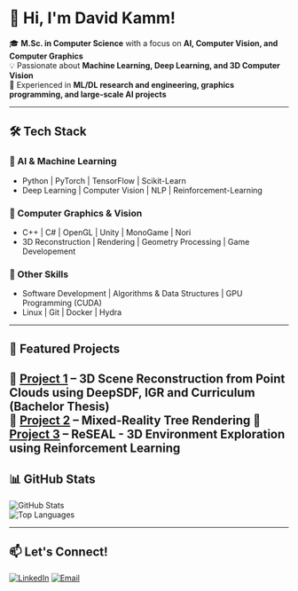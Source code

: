 # 👋 Hi, I'm David Kamm!

🎓 **M.Sc. in Computer Science** with a focus on **AI, Computer Vision, and Computer Graphics**  
💡 Passionate about **Machine Learning, Deep Learning, and 3D Computer Vision**  
🔬 Experienced in **ML/DL research and engineering, graphics programming, and large-scale AI projects**  

---

## 🛠️ **Tech Stack**
### 🔹 AI & Machine Learning
- Python | PyTorch | TensorFlow | Scikit-Learn  
- Deep Learning | Computer Vision | NLP  | Reinforcement-Learning

### 🎨 Computer Graphics & Vision
- C++ | C# | OpenGL | Unity | MonoGame | Nori 
- 3D Reconstruction | Rendering | Geometry Processing | Game Developement

### 🔧 Other Skills
- Software Development | Algorithms & Data Structures | GPU Programming (CUDA)  
- Linux | Git | Docker | Hydra

---

## 🚀 **Featured Projects**
🔹 [**Project 1**](https://github.com/Sumato42/Surface-Reconstruction) – **3D Scene Reconstruction from Point Clouds using DeepSDF, IGR and Curriculum (Bachelor Thesis)**  
🔹 [**Project 2**](git@github.com:Sumato42/Mixed-Reality-Tree-Rendering.git) – **Mixed-Reality Tree Rendering** 
🔹 [**Project 3**](git@github.com:dtonderski/ReSEAL.git) – **ReSEAL - 3D Environment Exploration using Reinforcement Learning**
---

## 📊 **GitHub Stats**
![GitHub Stats](https://github-readme-stats.vercel.app/api?username=Sumato42&show_icons=true&theme=dark)  
![Top Languages](https://github-readme-stats.vercel.app/api/top-langs/?username=Sumato42&layout=compact&theme=dark)  

---

## 📫 **Let's Connect!**
[![LinkedIn](https://img.shields.io/badge/LinkedIn-Profile-blue)](www.linkedin.com/in/david-kamm-7a253727a) 
[![Email](https://img.shields.io/badge/Email-Contact-red)](mailto:david.kamm@hotmail.com)  
